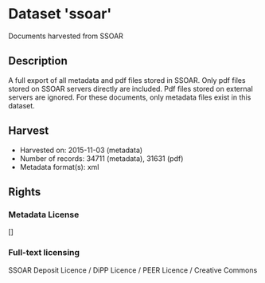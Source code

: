 Dataset 'ssoar'
==============

Documents harvested from SSOAR

## Description

A full export of all metadata and pdf files stored in SSOAR. Only pdf files stored on SSOAR servers directly are included. Pdf files stored on external servers are ignored. For these documents, only metadata files exist in this dataset.

## Harvest

* Harvested on: 2015-11-03 (metadata)
* Number of records: 34711 (metadata), 31631 (pdf)
* Metadata format(s): xml

## Rights

### Metadata License

[]

### Full-text licensing

SSOAR Deposit Licence / DiPP Licence / PEER Licence / Creative Commons
